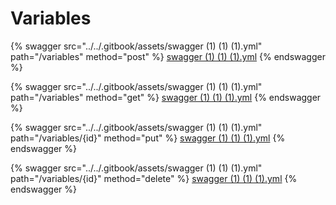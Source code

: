 # Variables

{% swagger src="../../.gitbook/assets/swagger (1) (1) (1).yml" path="/variables" method="post" %}
[swagger (1) (1) (1).yml](<../../.gitbook/assets/swagger (1) (1) (1).yml>)
{% endswagger %}

{% swagger src="../../.gitbook/assets/swagger (1) (1) (1).yml" path="/variables" method="get" %}
[swagger (1) (1) (1).yml](<../../.gitbook/assets/swagger (1) (1) (1).yml>)
{% endswagger %}

{% swagger src="../../.gitbook/assets/swagger (1) (1) (1).yml" path="/variables/{id}" method="put" %}
[swagger (1) (1) (1).yml](<../../.gitbook/assets/swagger (1) (1) (1).yml>)
{% endswagger %}

{% swagger src="../../.gitbook/assets/swagger (1) (1) (1).yml" path="/variables/{id}" method="delete" %}
[swagger (1) (1) (1).yml](<../../.gitbook/assets/swagger (1) (1) (1).yml>)
{% endswagger %}
